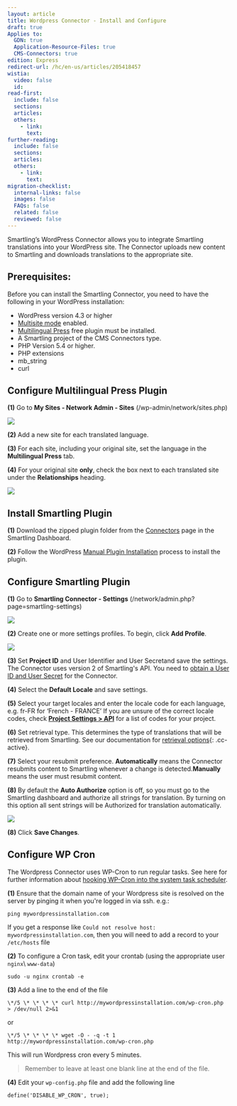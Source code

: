 ```yaml
---
layout: article
title: Wordpress Connector - Install and Configure
draft: true
Applies to:
  GDN: true
  Application-Resource-Files: true
  CMS-Connectors: true
edition: Express
redirect-url: /hc/en-us/articles/205418457
wistia:
  video: false
  id:
read-first:
  include: false
  sections:
  articles:
  others:
    - link:
      text:
further-reading:
  include: false
  sections:
  articles:
  others:
    - link:
      text:
migration-checklist:
  internal-links: false
  images: false
  FAQs: false
  related: false
  reviewed: false
---
```



Smartling’s WordPress Connector allows you to integrate Smartling translations into your WordPress site. The Connector uploads new content to Smartling and downloads translations to the appropriate site.

## Prerequisites:

Before you can install the Smartling Connector, you need to have the following in your WordPress installation:

* WordPress version 4.3 or higher
* [Multisite mode](http://codex.wordpress.org/Create_A_Network) enabled.
* [Multilingual Press](https://wordpress.org/plugins/multilingual-press/) free plugin must be installed.
* A Smartling project of the CMS Connectors type.
* PHP Version 5.4 or higher.
* PHP extensions
* mb_string
* curl


## Configure Multilingual Press Plugin

**(1)** Go to **My Sites - Network Admin - Sites** (/wp-admin/network/sites.php)

![](/uploads/versions/my_sites_-_wpmod2_dev_smartling_net_-_wordpress---x----389-165x---.png)

**(2)** Add a new site for each translated language.

**(3)** For each site, including your original site, set the language in the **Multilingual Press** tab.

**(4)** For your original site **only**, check the box next to each translated site under the **Relationships** heading.

![](/uploads/versions/edit_site__wpmod2_dev_smartling_net_-_network_admin__wpmod2_dev_smartling_net_sites_-_wordpress---x----834-578x---.png)

## Install Smartling Plugin

**(1)** Download the zipped plugin folder from the [Connectors](https://dashboard.smartling.com/connectors.htm) page in the Smartling Dashboard.

**(2)** Follow the WordPress [Manual Plugin Installation](https://codex.wordpress.org/Managing_Plugins#Manual_Plugin_Installation) process to install the plugin.

## Configure Smartling Plugin

**(1)** Go to **Smartling Connector - Settings** (/network/admin.php?page=smartling-settings)

![](/uploads/versions/sites_-_network_admin__wpmod2_dev_smartling_net_sites_-_wordpress---x----327-86x---.png)

**(2)** Create one or more settings profiles. To begin, click **Add Profile**.

![](/uploads/versions/configuration_profiles_-_network_admin__wpmod2_dev_smartling_net_sites_-_wordpress---x----1117-824x---.png)

**(3)** Set **Project ID** and User Identifier and User Secretand save the settings. The Connector uses version 2 of Smartling's API. You need to [obtain a User ID and User Secret](http://docs.smartling.com/pages/API/v2/Authentication/) for the Connector.

**(4)** Select the **Default Locale** and save settings.

**(5)** Select your target locales and enter the locale code for each language, e.g. fr-FR for ‘French - FRANCE’ If you are unsure of the correct locale codes, check [**Project Settings &gt; API**](https://dashboard.smartling.com/settings/api.htm) for a list of codes for your project.

**(6)** Set retrieval type. This determines the type of translations that will be retrieved from Smartling. See our documentation for [retrieval options](){: .cc-active}.

**(7)** Select your resubmit preference. **Automatically** means the Connector resubmits content to Smartling whenever a change is detected.**Manually** means the user must resubmit content.

**(8)** By default the **Auto Authorize** option is off, so you must go to the Smartling dashboard and authorize all strings for translation. By turning on this option all sent strings will be Authorized for translation automatically.

![](/uploads/versions/profile_setup_-_wpmod2_dev_smartling_net_-_wordpress---x----808-843x---.png)

**(8)** Click **Save Changes**.

## Configure WP Cron

The Wordpress Connector uses WP-Cron to run regular tasks. See here for further information about&nbsp;[hooking WP-Cron into the system task scheduler](https://developer.wordpress.org/plugins/cron/hooking-into-the-system-task-scheduler/).

**(1)** Ensure that the domain name of your Wordpress site is resolved on the server by pinging it when you're logged in via ssh. e.g.:

`ping mywordpressinstallation.com`

If you get a response like `Could not resolve host: mywordpressinstallation.com`, then you will need to add a record to your `/etc/hosts` file

**(2)** To configure a Cron task, edit your crontab (using the appropriate user `nginx`\ `www-data`)

~~~
sudo -u nginx crontab -e
~~~

**(3)** Add a line to the end of the file

~~~
\*/5 \* \* \* \* curl http://mywordpressinstallation.com/wp-cron.php  > /dev/null 2>&1
~~~

or

~~~
\*/5 \* \* \* \* wget -O - -q -t 1 http://mywordpressinstallation.com/wp-cron.php
~~~

This will run Wordpress cron every 5 minutes.

> Remember to leave at least one blank line at the end of the file.

**(4)**&nbsp;Edit your&nbsp;`wp-config.php` file and add the following line

~~~
define('DISABLE_WP_CRON', true);
~~~